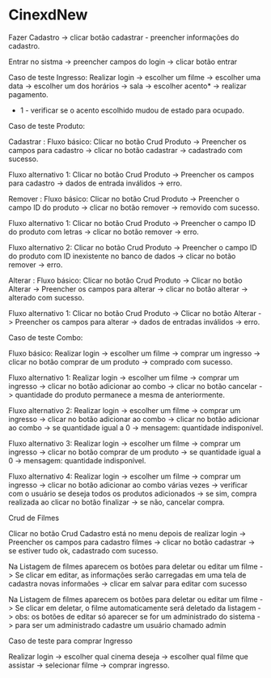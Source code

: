 # CinexdNew


Fazer Cadastro -> clicar botão cadastrar -  preencher informações do cadastro.

Entrar no sistma -> preencher campos do login -> clicar botão entrar

Caso de teste Ingresso: Realizar login -> escolher um filme -> escolher uma data -> escolher um dos horários -> sala -> escolher acento* -> realizar pagamento.
* 1 - verificar se o acento escolhido mudou de estado para ocupado.

Caso de teste Produto:

Cadastrar :
Fluxo básico: Clicar no botão Crud Produto -> Preencher os campos para cadastro -> clicar no botão cadastrar -> cadastrado com sucesso.

Fluxo alternativo 1: Clicar no botão Crud Produto -> Preencher os campos para cadastro -> dados de entrada inválidos -> erro.

Remover :
Fluxo básico: Clicar no botão Crud Produto -> Preencher o campo ID do produto -> clicar no botão remover -> removido com sucesso.

Fluxo alternativo 1: Clicar no botão Crud Produto -> Preencher o campo ID do produto com letras -> clicar no botão remover -> erro.

Fluxo alternativo 2: Clicar no botão Crud Produto -> Preencher o campo ID do produto com ID inexistente no banco de dados -> clicar no botão remover -> erro.

Alterar :
Fluxo básico: Clicar no botão Crud Produto -> Clicar no botão Alterar -> Preencher os campos para alterar -> clicar no botão alterar -> alterado com sucesso.

Fluxo alternativo 1: Clicar no botão Crud Produto -> Clicar no botão Alterar -> Preencher os campos para alterar -> dados de entradas inválidos -> erro.

Caso de teste Combo:

Fluxo básico: Realizar login -> escolher um filme -> comprar um ingresso -> clicar no botão comprar de um produto -> comprado com sucesso.

Fluxo alternativo 1: Realizar login -> escolher um filme -> comprar um ingresso -> clicar no botão adicionar ao combo -> clicar no botão cancelar -> quantidade do produto permanece a mesma de anteriormente.

Fluxo alternativo 2: Realizar login -> escolher um filme -> comprar um ingresso -> clicar no botão adicionar ao combo -> clicar no botão adicionar ao combo -> se quantidade igual a 0 -> mensagem: quantidade indisponível.

Fluxo alternativo 3: Realizar login -> escolher um filme -> comprar um ingresso -> clicar no botão comprar de um produto -> se quantidade igual a 0 -> mensagem: quantidade indisponível.

Fluxo alternativo 4: Realizar login -> escolher um filme -> comprar um ingresso -> clicar no botão adicionar ao combo várias vezes -> verificar com o usuário se deseja todos os produtos adicionados -> se sim, compra realizada ao clicar no botão finalizar -> se não, cancelar compra.

Crud de Filmes

Clicar no botão Crud Cadastro está no menu depois de realizar login -> Preencher os campos para cadastro filmes -> clicar no botão cadastrar -> se estiver tudo ok, cadastrado com sucesso.

Na Listagem de filmes aparecem os botões para deletar ou editar um filme -> Se clicar em editar, as informações serão carregadas em uma tela de cadastra novas informaões -> clicar em salvar para editar com sucesso

Na Listagem de filmes aparecem os botões para deletar ou editar um filme -> Se clicar em deletar, o filme automaticamente será deletado da listagem -> obs: os botões de editar só aparecer se for um administrado do sistema -> para ser um administrado cadastre um usuário chamado admin

Caso de teste para comprar Ingresso

Realizar login -> escolher qual cinema deseja -> escolher qual filme que assistar -> selecionar filme -> comprar ingresso.





